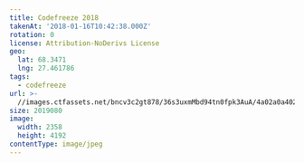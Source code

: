 ```yaml
---
title: Codefreeze 2018
takenAt: '2018-01-16T10:42:38.000Z'
rotation: 0
license: Attribution-NoDerivs License
geo:
  lat: 68.3471
  lng: 27.461786
tags:
  - codefreeze
url: >-
  //images.ctfassets.net/bncv3c2gt878/36s3uxmMbd94tn0fpk3AuA/4a02a0a402b1f2957bc4856a2334cd26/codefreeze-2018_28023264599_o
size: 2019080
image:
  width: 2358
  height: 4192
contentType: image/jpeg
---
```


